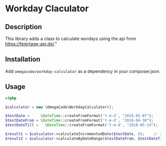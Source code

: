 # Workday Claculator

## Description
This library adds a class to calculate wordays using the api from https://feiertage-api.de/."

## Installation
Add ``omegacode/workday-calculator`` as a dependency in your composer.json.

## Usage

```php
<?php

$calculator = new \OmegaCode\WorkdayCalculator();

$testDate =     \DateTime::createFromFormat('Y-m-d', "2018-05-07");
$testDateFrom = \DateTime::createFromFormat('Y-m-d', "2018-04-30");
$testDateTill =   \DateTime::createFromFormat('Y-m-d', "2018-05-14");

$result1 = $calculator->calculateIncrementedDate($testDate, 6);    // 2018-05-14
$result2 = $calculator->calculateByDateRange($testDateFrom, $testDateTill);  // 11
